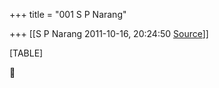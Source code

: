 +++
title = "001 S P Narang"

+++
[[S P Narang	2011-10-16, 20:24:50 [Source](https://groups.google.com/g/bvparishat/c/7gqrtOO7wRE)]]



[TABLE]



